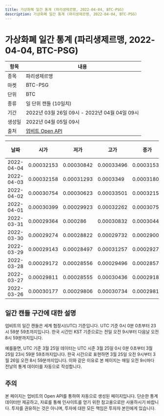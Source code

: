 ```yaml
---
title: 가상화폐 일간 통계 (파리생제르맹, 2022-04-04, BTC-PSG)
description: 가상화폐 일간 통계 (파리생제르맹, 2022-04-04, BTC-PSG)
---
```



가상화폐 일간 통계 (파리생제르맹, 2022-04-04, BTC-PSG)
===

|항목|내용|
|--|--|
|종목|파리생제르맹|
|마켓|BTC-PSG|
|단위|BTC|
|종류|일 단위 캔들 (10일치)|
|기간|2022년 03월 26일 09시 - 2022년 04월 04일 09시|
|생성일|2022년 04월 05일 09시|
|출처|[업비트 Open API](https://docs.upbit.com)|


|날짜|시가|저가|고가|종가|비고|
|--|--|--|--|--|--|
|2022-04-04|0.00032153|0.00030842|0.00033496|0.00031539|    |
|2022-04-03|0.00032158|0.00031293|0.0003349|0.00031803|    |
|2022-04-02|0.00030754|0.00030623|0.00033501|0.00032158|    |
|2022-04-01|0.00030399|0.00029923|0.00032262|0.00030751|    |
|2022-03-31|0.00029364|0.000286|0.00030832|0.00030445|    |
|2022-03-30|0.00029274|0.00028822|0.00029732|0.00029002|    |
|2022-03-29|0.00029143|0.00028497|0.00031257|0.0002927|    |
|2022-03-28|0.00029172|0.00028556|0.00029496|0.0002857|    |
|2022-03-27|0.00029811|0.00028555|0.00030436|0.00029188|    |
|2022-03-26|0.00030177|0.00029806|0.00030734|0.00029811|    |


일간 캔들 구간에 대한 설명
---


업비트의 일간 캔들은 세계 협정시(UTC) 기준입니다. 
UTC 기준 0시 0분 0초부터 23시 59분 59초까지입니다. 
한국 시간인 KST 기준으로는 전일 오전 9시부터 다음날 오전 8시 59분까지입니다. 


예를들면, UTC 기준 3월 25일 데이터는 UTC 시준 3월 25일 0시 0분 0초부터 3월 25일 23시 59분 59초까지입니다. 
한국 시간으로 표현하면 3월 25일 오전 9시부터 3월 26일 오전 8시 59분까지입니다. 
이와 같은 이유로 본 페이지는 매일 오전 9시마다 전날의 통계 데이터를 자동으로 작성합니다. 


주의
---


본 페이지는 업비트의 Open API를 통하여 자동으로 생성된 페이지입니다. 
단순한 통계 데이터만 제공하고, 자료를 통해 인사이트를 얻기 위한 참고용으로만 사용하시기 바랍니다. 
투자를 권유하는 것은 아니며, 투자에 대한 모든 책임은 투자자 본인에게 있습니다. 
